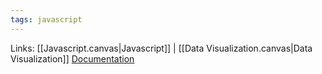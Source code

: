 ```yaml
---
tags: javascript
---
```


Links: [[Javascript.canvas|Javascript]] | [[Data Visualization.canvas|Data Visualization]]
[Documentation](https://www.ag-grid.com/charts/react/quick-start/)